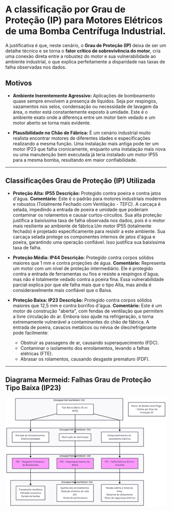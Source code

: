 # A classificação por Grau de Proteção (IP) para Motores Elétricos de uma Bomba Centrífuga Industrial.

A justificativa é que, neste cenário, o **Grau de Proteção (IP)** deixa de ser um detalhe técnico e se torna o **fator crítico de sobrevivência do motor**, cria uma conexão direta entre a robustez do motor e sua vulnerabilidade ao ambiente industrial, o que explica perfeitamente a disparidade nas taxas de falha observadas nos dados.

## Motivos

- **Ambiente Inerentemente Agressivo:** Aplicações de bombeamento quase sempre envolvem a presença de líquidos. Seja por respingos, vazamentos nos selos, condensação ou necessidade de lavagem da área, o motor está constantemente exposto à umidade. Este é o ambiente exato onde a diferença entre um motor bem vedado e um motor aberto se torna mais evidente.

- **Plausibilidade no Chão de Fábrica:** É um cenário industrial muito realista encontrar motores de diferentes idades e especificações realizando a mesma função. Uma instalação mais antiga pode ter um motor IP23 que falha cronicamente, enquanto uma instalação mais nova ou uma manutenção bem executada já teria instalado um motor IP55 para a mesma bomba, resultando em maior confiabilidade.

---

## Classificações Grau de Proteção (IP) Utilizada

- **Proteção Alta: IP55**
**Descrição:** Protegido contra poeira e contra jatos d'água.
**Comentário:** Este é o padrão para motores industriais modernos e robustos (Totalmente Fechado com Ventilação - TEFC). A carcaça é selada, impedindo a entrada de poeira e umidade que poderiam contaminar os rolamentos e causar curtos-circuitos. Sua alta proteção justifica a baixíssima taxa de falha observada nos dados, pois é o motor mais resiliente ao ambiente de fábrica.Um motor IP55 (totalmente fechado) é projetado especificamente para resistir a este ambiente. Sua carcaça selada protege os componentes internos de jatos d'água e poeira, garantindo uma operação confiável. Isso justifica sua baixíssima taxa de falha.

- **Proteção Média: IP44**
**Descrição:** Protegido contra corpos sólidos maiores que 1 mm e contra projeções de água.
**Comentário:** Representa um motor com um nível de proteção intermediário. Ele é protegido contra a entrada de ferramentas ou fios e resiste a respingos d'água, mas não é totalmente vedado contra a poeira fina. Essa vulnerabilidade parcial explica por que ele falha mais que o tipo Alta, mas ainda é consideravelmente mais confiável que o Baixa.

- **Proteção Baixa: IP23**
**Descrição:** Protegido contra corpos sólidos maiores que 12,5 mm e contra borrifos d'água.
**Comentário:** Este é um motor de construção "aberta", com fendas de ventilação que permitem a livre circulação do ar. Embora isso ajude na refrigeração, o torna extremamente vulnerável a contaminantes do chão de fábrica. A entrada de poeira, cavacos metálicos ou névoa de óleo/refrigerante pode facilmente:
    - Obstruir as passagens de ar, causando superaquecimento (FDC).
    - Contaminar o isolamento dos enrolamentos, levando a falhas elétricas (FTE).
    - Abrasar os rolamentos, causando desgaste prematuro (FDF).

---

## Diagrama Mermeid: Falhas Grau de Proteção Tipo Baixa (IP23)

![diagrama_mermaid](../../docs/diagrams/mermaid_chart_tipos_falhas_tipo_baixa_protecao.png)